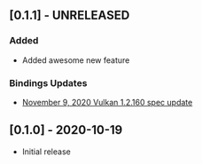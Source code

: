 ## [0.1.1] - UNRELEASED

### Added
- Added awesome new feature

### Bindings Updates
- [November 9, 2020 Vulkan 1.2.160 spec update](https://github.com/KhronosGroup/Vulkan-Docs/commit/f90136facacd25f016e523064f03713bdfe1b22d)

## [0.1.0] - 2020-10-19
- Initial release
